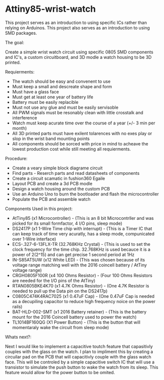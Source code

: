 # Attiny85-wrist-watch
This project serves as an introduction to using specific ICs rather than relying on Arduinos. This project also serves as an introduction to using SMD packages. 

The goal:

Create a simple wrist watch circuit using specific 0805 SMD components and IC's, a custom circuitboard, and 3D modle a watch housing to be 3D printed. 


Requierments:

* The watch should be easy and convenent to use
* Must keep a small and descreate shape and form
* Must have a glass face
* Must get at least one year of battery life
* Battery must be easily replacible
* Must not use any glue and must be easily servisoble
* All PWM signals must be resonably clean with little crosstalk and interference
* Watch must keep acurate time over the course of a year (+/- 3 min per month)
* All 3D printed parts must have exilent tolarences with no exes play or slop in the wrist band mounting points
* All components should be sorced with price in mind to acheave the lowest production cost while still meeting all requierments.


Procedure:

* Create a veary simple block diagrame circuit 
* Find parts - Reserch parts and read datasheets of components
* Create a circuit scamatic in fushion360 Egaile 
* Layout PCB and create a 3d PCB modle
* Design a watch housing around the custom PCB
* Use an Arduino Uno to burn the bootloader and flash the microcontroller
* Populate the PCB and assemble watch


Components Used in this project:

* AtTiny85 (x1  Microcontroller) - (This is an 8 bit Microcontrller and was picked for its small formfactor, 4 I/O pins, sleep mode)
* DS2417P (x1  1-Wire Time chip with interrupt) - (This is a Timer IC that can keep track of time very acuratly, has a sleep mode, compunicated over 1-Wire interface)
* ECS-.327-6-13FLX-TR (32.768KHz Crystal) - (This is used to set the clock frequency for the time chip. 32.768KHz is used becauce it is a power of 2(2^15) and can get precise 1 second period at 1Hz
* IN-S85AT5UW (x12  White LED) - (This was chosen because of its voltage range matching well with the 2016 coincell battery / AtTiny voltage range)
* CRGH0805F100R (x4  100 Ohms Resistor) - (Four 100 Ohms Resistors are needed for the I/O pins of the AtTiny)
* RTAN0805BKE4K70 (x1  4.7K Ohms Resistor) - (One 4.7K Resistor is needed to pull up the Data pin on the DS2417p)
* C0805C474K4RAC7025 (x1  0.47uF Cap) - (One 0.47uF Cap is needed as a decupiling capacitor to reduce high frequency noice on the power rails)
* BAT-HLD-002-SMT (x1  2016 Battery retainer) - (This is the battery mount for the 2016 Coincell battery used to power the watch)
* TL1014BF160QG (X1  Power Button) - (This is the button that will momentaraly wake the circuit from sleep mode)


Whats next?:

Next I would like to implement a capacitive toutch feature that capasitivly couples with the glass on the watch. I plan to impliment this by creating a circuilar pad on the PCB that will capacitivly couple with the glass watch face. This will be controled by a simple capacitive switch IC that will use a transistor to simulate the push button to wake the watch from its sleep. This feature would allow for the power button to be omited. 

